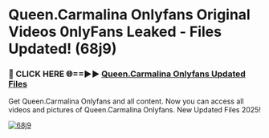 # Queen.Carmalina Onlyfans Original Videos 0nlyFans Leaked - Files Updated! (68j9)

<h3>🔴 CLICK HERE 🌐==►► <a href="https://tinyurl.com/ehrbuxhb" rel="nofollow">Queen.Carmalina Onlyfans Updated Files</a></h3>

Get Queen.Carmalina Onlyfans and all content. Now you can access all videos and pictures of Queen.Carmalina Onlyfans. New Updated Files 2025!

[![68j9](https://i.imgur.com/lVYEuWS.gif)](https://tinyurl.com/ehrbuxhb)
